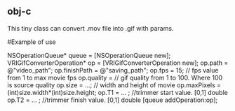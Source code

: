 ## obj-c
This tiny class can convert .mov file into .gif with params.

#Example of use

  NSOperationQueue* queue = [NSOperationQueue new];
  VRIGifConverterOperation* op = [VRIGifConverterOperation new];
  op.path = @"video_path";
  op.finishPath = @"saving_path";
  op.fps = 15; // fps value from 1 to max movie fps
  op.quality = // gif quality from 1 to 100. Where 100 is source quality
  op.size = ...; // width and height of movie
  op.maxPixels = (int)size.width*(int)size.height;
  op.T1 = ... ; //trimmer start value. [0,1] double
  op.T2 = ... ; //trimmer finish value. [0,1] double
  [queue addOperation:op];



